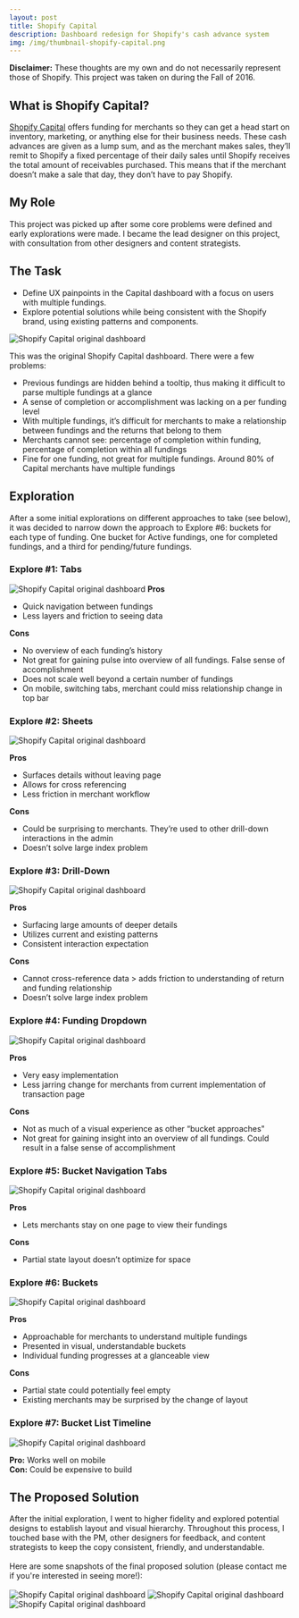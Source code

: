 ```yaml
---
layout: post
title: Shopify Capital
description: Dashboard redesign for Shopify's cash advance system
img: /img/thumbnail-shopify-capital.png
---
```


<strong>Disclaimer:</strong> These thoughts are my own and do not necessarily represent those of Shopify. This project was taken on during the Fall of 2016.

<h2>What is Shopify Capital?</h2>

<a href="https://www.shopify.com/capital" target="_blank">Shopify Capital</a> offers funding for merchants so they can get a head start on inventory, marketing, or anything else for their business needs. These cash advances are given as a lump sum, and as the merchant makes sales, they’ll remit to Shopify a fixed percentage of their daily sales until Shopify receives the total amount of receivables purchased. This means that if the merchant doesn’t make a sale that day, they don’t have to pay Shopify. 

<h2>My Role</h2>

This project was picked up after some core problems were defined and early explorations were made. I became the lead designer on this project, with consultation from other designers and content strategists.

<h2>The Task</h2>

<ul>
<li>Define UX painpoints in the Capital dashboard with a focus on users with multiple fundings.</li>
<li>Explore potential solutions while being consistent with the Shopify brand, using existing patterns and components.</li>
</ul>

<img class="col three explore" src="{{ site.baseurl }}/img/shopify-capital-orig.png" alt="Shopify Capital original dashboard" title="Shopify Capital Dashboard"/>

This was the original Shopify Capital dashboard. There were a few problems:
<ul>
<li>Previous fundings are hidden behind a tooltip, thus making it difficult to parse multiple fundings at a glance</li>
<li>A sense of completion or accomplishment was lacking on a per funding level</li>
<li>With multiple fundings, it’s difficult for merchants to make a relationship between fundings and the returns that belong to them</li>
<li>Merchants cannot see: percentage of completion within funding, percentage of completion within all fundings</li>
<li>Fine for one funding, not great for multiple fundings. Around 80% of Capital merchants have multiple fundings</li>
</ul>

<h2>Exploration</h2>
After a some initial explorations on different approaches to take (see below), it was decided to narrow down the approach to Explore #6: buckets for each type of funding. One bucket for Active fundings, one for completed fundings, and a third for pending/future fundings.

<h3>Explore #1: Tabs</h3>

<img class="col three explore" src="{{ site.baseurl }}/img/shopify-capital-explore-1.jpg" alt="Shopify Capital original dashboard" title="Shopify Capital Dashboard"/>
<strong>Pros</strong>
<ul>
<li>Quick navigation between fundings</li>
<li>Less layers and friction to seeing data</li>
</ul>

<strong>Cons</strong>
<ul>
<li>No overview of each funding’s history</li>
<li>Not great for gaining pulse into overview of all fundings. False sense of accomplishment</li>
<li>Does not scale well beyond a certain number of fundings</li>
<li>On mobile, switching tabs, merchant could miss relationship change in top bar</li>
</ul>

<h3>Explore #2: Sheets</h3>
<img class="col three explore" src="{{ site.baseurl }}/img/shopify-capital-explore-2.jpg" alt="Shopify Capital original dashboard" title="Shopify Capital Dashboard"/>

<strong>Pros</strong>
<ul>
<li>Surfaces details without leaving page</li>
<li>Allows for cross referencing</li>
<li>Less friction in merchant workflow</li>
</ul>

<strong>Cons</strong>
<ul>
<li>Could be surprising to merchants. They’re used to other drill-down interactions in the admin</li>
<li>Doesn’t solve large index problem</li>
</ul>

<h3>Explore #3: Drill-Down</h3>
<img class="col three explore" src="{{ site.baseurl }}/img/shopify-capital-explore-3.jpg" alt="Shopify Capital original dashboard" title="Shopify Capital Dashboard"/>


<strong>Pros</strong>
<ul>
<li>Surfacing large amounts of deeper details</li>
<li>Utilizes current and existing patterns</li>
<li>Consistent interaction expectation</li>
</ul>

<strong>Cons</strong>
<ul>
<li>Cannot cross-reference data > adds friction to understanding of return and funding relationship</li>
<li>Doesn’t solve large index problem</li>
</ul>

<h3>Explore #4: Funding Dropdown</h3>
<img class="col three explore" src="{{ site.baseurl }}/img/shopify-capital-explore-4.jpg" alt="Shopify Capital original dashboard" title="Shopify Capital Dashboard"/>

<strong>Pros</strong>
<ul>
<li>Very easy implementation</li>
<li>Less jarring change for merchants from current implementation of transaction page</li>
</ul>

<strong>Cons</strong>
<ul>
<li>Not as much of a visual experience as other “bucket approaches"</li>
<li>Not great for gaining insight into an overview of all fundings. Could result in a false sense of accomplishment</li>
</ul>

<h3>Explore #5: Bucket Navigation Tabs</h3>
<img class="col three explore" src="{{ site.baseurl }}/img/shopify-capital-explore-5.jpg" alt="Shopify Capital original dashboard" title="Shopify Capital Dashboard"/>

<strong>Pros</strong>
<ul>
<li>Lets merchants stay on one page to view their fundings</li>
</ul>

<strong>Cons</strong>
<ul>
<li>Partial state layout doesn’t optimize for space</li>
</ul>


<h3>Explore #6: Buckets</h3>
<img class="col three explore" src="{{ site.baseurl }}/img/shopify-capital-explore-6.jpg" alt="Shopify Capital original dashboard" title="Shopify Capital Dashboard"/>

<strong>Pros</strong>
<ul>
<li>Approachable for merchants to understand multiple fundings</li>
<li>Presented in visual, understandable buckets</li>
<li>Individual funding progresses at a glanceable view</li>
</ul>

<strong>Cons</strong>
<ul>
<li>Partial state could potentially feel empty</li>
<li>Existing merchants may be surprised by the change of layout</li>
</ul>

<h3>Explore #7: Bucket List Timeline</h3>
<img class="col three explore" src="{{ site.baseurl }}/img/shopify-capital-explore-7.jpg" alt="Shopify Capital original dashboard" title="Shopify Capital Dashboard"/>

<strong>Pro:</strong> Works well on mobile
<br/>
<strong>Con:</strong> Could be expensive to build


<h2>The Proposed Solution</h2>
After the initial exploration, I went to higher fidelity and explored potential designs to establish layout and visual hierarchy. Throughout this process, I touched base with the PM, other designers for feedback, and content strategists to keep the copy consistent, friendly, and understandable.
<br/><br/>
Here are some snapshots of the final proposed solution (please contact me if you're interested in seeing more!):
<br/><br/>
<img class="col three" src="{{ site.baseurl }}/img/shopify-capital-1.png" alt="Shopify Capital original dashboard" title="Shopify Capital Dashboard"/>
<img class="col three" src="{{ site.baseurl }}/img/shopify-capital-2.png" alt="Shopify Capital original dashboard" title="Shopify Capital Dashboard"/>
<img class="col three" src="{{ site.baseurl }}/img/shopify-capital-3.png" alt="Shopify Capital original dashboard" title="Shopify Capital Dashboard"/>